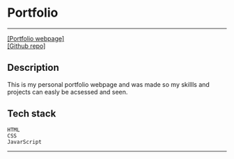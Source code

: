 # Portfolio

---
[\[Portfolio webpage\]](https://rr-593.github.io/portfolio/ "Portfolio")</br>
[\[Github repo\]](https://github.com/RR-593/portfolio "RR-593/portfolio")

## Description

This is my personal portfolio webpage and was made so my skillls and projects can easly be acsessed and seen.

## Tech stack

    HTML
    CSS
    JavarScript
---
